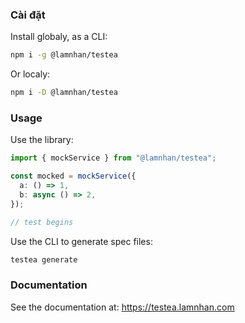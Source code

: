 ### Cài đặt

Install globaly, as a CLI:

```sh
npm i -g @lamnhan/testea
```

Or localy:

```sh
npm i -D @lamnhan/testea
```

### Usage

Use the library:

```ts
import { mockService } from "@lamnhan/testea";

const mocked = mockService({
  a: () => 1,
  b: async () => 2,
});

// test begins
```

Use the CLI to generate spec files:

```sh
testea generate
```

### Documentation

See the documentation at: <https://testea.lamnhan.com>

